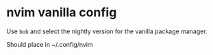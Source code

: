 # nvim vanilla config
Use `bob` and select the nightly version for the vanilla package manager.

Should place in ~/.config/nvim
